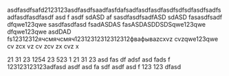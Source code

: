 asdfasdfsafd2123123asdfasdfsaadfasfdafsadfasdfasdfasdfsdfsdfasdfsadfsadfasdfasdfasdf
asd
f
asdf
sdASD
af
sasdfasdfsadfASD
sdASD
fasasdfsadf
dfqwe123qwe
sasdfasdfasd
fsadASDAS
fasASDASDDSDSqwe123qwe
dfqwe123qwe
asdDAD
fs12312312ячсмячсмяч12312312312312312фвафываzcxvz
cvzqwe123qwe
cv
zcx
vz
cv
zcv
zx
cvz
x

21
31
23
1254
23
523
1
21
31
23
asd
fas
df
adsf
asd
fads
f
123123123123adfasd
asdf
asd
fa
sdf
asdf
asd
f
123
123
dfasd
